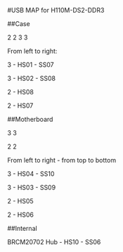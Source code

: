 #USB MAP for H110M-DS2-DDR3 

##Case

 2 2 3 3 

From left to right:

3 - HS01 - SS07

3 - HS02 - SS08

2 - HS08 

2 - HS07

##Motherboard

 3 3

 2 2

From left to right - from top to bottom

3 - HS04 - SS10 

3 - HS03 - SS09

2 - HS05 

2 - HS06

##Internal

BRCM20702 Hub - HS10 - SS06 
